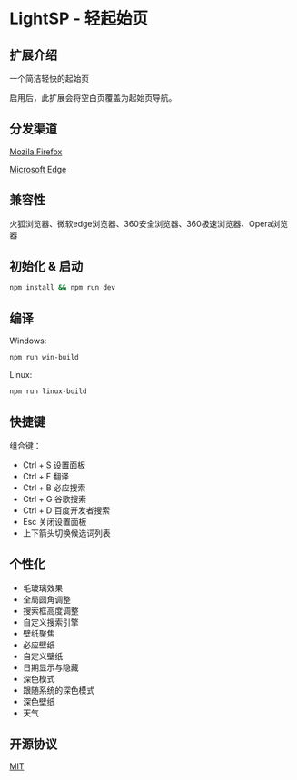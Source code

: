 # LightSP - 轻起始页

## 扩展介绍

一个简洁轻快的起始页

启用后，此扩展会将空白页覆盖为起始页导航。

## 分发渠道

[Mozila Firefox](https://addons.mozilla.org/zh-CN/firefox/addon/lightsp-%E8%BD%BB%E8%B5%B7%E5%A7%8B%E9%A1%B5)

[Microsoft Edge](https://microsoftedge.microsoft.com/addons/detail/mianbaepkeclkoclkoikhlgdfpdelnfi)

## 兼容性

火狐浏览器、微软edge浏览器、360安全浏览器、360极速浏览器、Opera浏览器

## 初始化 & 启动

```bash
npm install && npm run dev
```

## 编译

Windows:

```powershell
npm run win-build
```

Linux:

```bash
npm run linux-build
```

## 快捷键

组合键：

- Ctrl + S 设置面板
- Ctrl + F 翻译
- Ctrl + B 必应搜索
- Ctrl + G 谷歌搜索
- Ctrl + D 百度开发者搜索
- Esc 关闭设置面板
- 上下箭头切换候选词列表

## 个性化

- 毛玻璃效果
- 全局圆角调整
- 搜索框高度调整
- 自定义搜索引擎
- 壁纸聚焦
- 必应壁纸
- 自定义壁纸
- 日期显示与隐藏
- 深色模式
- 跟随系统的深色模式
- 深色壁纸
- 天气

## 开源协议

[MIT](https://opensource.org/licenses/MIT)
